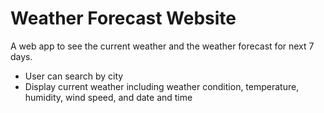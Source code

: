 # Weather Forecast Website

A web app to see the current weather and the weather forecast for next 7 days.

- User can search by city
- Display current weather including weather condition, temperature, humidity, wind speed, and date and time
